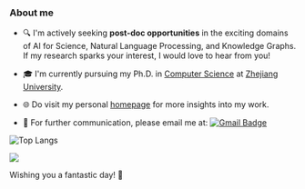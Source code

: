 ### About me

- 🔍 I'm actively seeking **post-doc opportunities** in the exciting domains of AI for Science, Natural Language Processing, and Knowledge Graphs. If my research sparks your interest, I would love to hear from you!

- 🎓 I'm currently pursuing my Ph.D. in [Computer Science](http://www.en.cs.zju.edu.cn/) at [Zhejiang University](http://www.zju.edu.cn/english). 

- 🌐 Do visit my personal [homepage](https://zju-fangyin.github.io) for more insights into my work.

- 📩 For further communication, please email me at: [![Gmail Badge](https://img.shields.io/badge/-fangyin@zju.edu.cn-c14438?style=plastic&logo=Gmail&logoColor=white&link=mailto:fangyin@zju.edu.cn)](mailto:fangyin@zju.edu.cn)


![Top Langs](https://github-readme-stats.vercel.app/api/top-langs/?username=ZJU-Fangyin&layout=compact)

![](https://github-readme-stats.vercel.app/api?username=ZJU-Fangyin&bg_color=30,e96443,904e95&title_color=fff&text_color=fff)


Wishing you a fantastic day! 🥰

